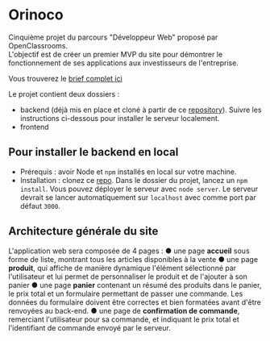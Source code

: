 # Orinoco

Cinquième projet du parcours "Développeur Web" proposé par OpenClassrooms. <br>
L'objectif est de créer un premier MVP du site pour démontrer le fonctionnement de ses applications aux investisseurs de l'entreprise.

Vous trouverez le [brief complet ici](https://s3-eu-west-1.amazonaws.com/course.oc-static.com/projects/DWJ_FR_P5/P5_Spe%CC%81cifications%20fonctionnelles%20Orinoco%20(2).pdf)

Le projet contient deux dossiers : 
- backend (déjà mis en place et cloné à partir de ce [repository](https://github.com/OpenClassrooms-Student-Center/JWDP5)). Suivre les instructions ci-dessous pour installer le serveur localement.
- frontend

## Pour installer le backend en local

- Prérequis : avoir Node et `npm` installés en local sur votre machine.
- Installation : clonez ce [repo](https://github.com/OpenClassrooms-Student-Center/JWDP5). Dans le dossier du projet, lancez un `npm install`. Vous pouvez déployer le serveur avec `node server`. Le serveur devrait se lancer automatiquement sur `localhost` avec comme port par défaut `3000`.

## Architecture générale du site 

L'application web sera composée de 4 pages : 
● une page **accueil** sous forme de liste, montrant tous les articles disponibles à la vente
● une page **produit**, qui affiche de manière dynamique l'élément sélectionné par l'utilisateur et lui permet de personnaliser le produit et de l'ajouter à son panier
● une page **panier** contenant un résumé des produits dans le panier, le prix total et un formulaire permettant de passer une commande. Les données du formulaire doivent être correctes et bien formatées avant d'être renvoyées au back-end.
● une page de **confirmation de commande**, remerciant l'utilisateur pour sa commande, et indiquant le prix total et l'identifiant de commande envoyé par le serveur.
